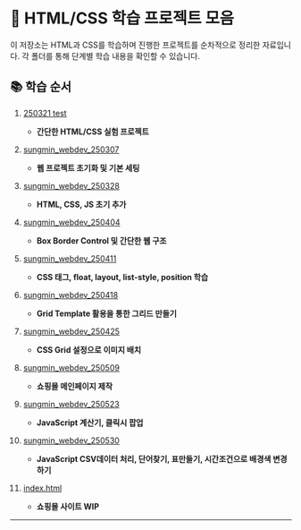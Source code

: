 # 📁 HTML/CSS 학습 프로젝트 모음

이 저장소는 HTML과 CSS를 학습하며 진행한 프로젝트를 순차적으로 정리한 자료입니다. 각 폴더를 통해 단계별 학습 내용을 확인할 수 있습니다.

## 📚 학습 순서

1. [250321 test](https://github.com/chocksummersalt/High-tech-Class/HTML_Css_Js/250321&nbsp;test)
   - **간단한 HTML/CSS 실험 프로젝트**

2. [sungmin_webdev_250307](https://github.com/chocksummersalt/High-tech-Class/tree/main/HTML_Css_JS/sungmin_webdev_250307)
   - **웹 프로젝트 초기화 및 기본 세팅**

3. [sungmin_webdev_250328](https://github.com/chocksummersalt/High-tech-Class/tree/main/HTML_Css_JS/sungmin_webdev_250328)
   - **HTML, CSS, JS 초기 추가**

4. [sungmin_webdev_250404](https://github.com/chocksummersalt/High-tech-Class/tree/main/HTML_Css_JS/sungmin_webdev_250404)
   - **Box Border Control 및 간단한 웹 구조**

5. [sungmin_webdev_250411](https://github.com/chocksummersalt/High-tech-Class/tree/main/HTML_Css_JS/sungmin_webdev_250411)
   - **CSS 태그, float, layout, list-style, position 학습**

6. [sungmin_webdev_250418](https://github.com/chocksummersalt/High-tech-Class/tree/main/HTML_Css_JS/sungmin_webdev_250418)
   - **Grid Template 활용을 통한 그리드 만들기**

7. [sungmin_webdev_250425](https://github.com/chocksummersalt/High-tech-Class/tree/main/HTML_Css_JS/sungmin_webdev_250425)
   - **CSS Grid 설정으로 이미지 배치**

8. [sungmin_webdev_250509](https://github.com/chocksummersalt/High-tech-Class/tree/main/HTML_Css_JS/sungmin_webdev_250509)
   - **쇼핑몰 메인페이지 제작**

9. [sungmin_webdev_250523](https://github.com/chocksummersalt/High-tech-Class/tree/main/HTML_Css_JS/sungmin_webdev_250523)
   - **JavaScript 계산기, 클릭시 팝업**

10. [sungmin_webdev_250530](https://github.com/chocksummersalt/High-tech-Class/tree/main/HTML_Css_JS/sungmin_webdev_250530)
    - **JavaScript CSV데이터 처리, 단어찾기, 표만들기, 시간조건으로 배경색 변경하기**

11. [index.html](https://github.com/chocksummersalt/High-tech-Class/tree/main/HTML_Css_JS/index.html)
    - **쇼핑몰 사이트 WIP**

---
